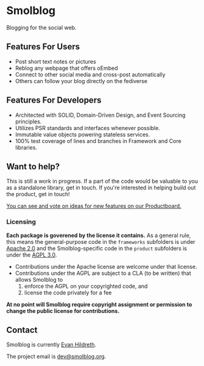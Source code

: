# Smolblog #

Blogging for the social web.

## Features For Users ##

- Post short text notes or pictures
- Reblog any webpage that offers oEmbed
- Connect to other social media and cross-post automatically
- Others can follow your blog directly on the fediverse

## Features For Developers ##

- Architected with SOLID, Domain-Driven Design, and Event Sourcing principles.
- Utilizes PSR standards and interfaces whenever possible.
- Immutable value objects powering stateless services.
- 100% test coverage of lines and branches in Framework and Core libraries.

## Want to help? ##

This is still a work in progress. If a part of the code would be valuable to you
as a standalone library, get in touch. If you're interested in helping build out
the product, get in touch!

[You can see and vote on ideas for new features on our Productboard.][pb]

[pb]: https://eph.me/sbkanban

### Licensing ###

**Each package is goverened by the license it contains.** As a general rule, this
means the general-purpose code in the `frameworks` subfolders is under [Apache 2.0][ap]
and the Smolblog-specific code in the `product` subfolders is under the [AGPL 3.0][agpl].

[ap]: https://choosealicense.com/licenses/apache-2.0/
[agpl]: https://choosealicense.com/licenses/agpl-3.0/

- Contributions under the Apache license are welcome under that license.
- Contributions under the AGPL are subject to a CLA (to be written) that allows Smolblog to
  1. enforce the AGPL on your copyrighted code, and
  2. license the code privately for a fee

**At no point will Smolblog require copyright assignment or permission to change
the public license for contributions.**

## Contact ##

Smolblog is currently [Evan Hildreth](https://oddevan.com/).

The project email is <dev@smolblog.org>.
